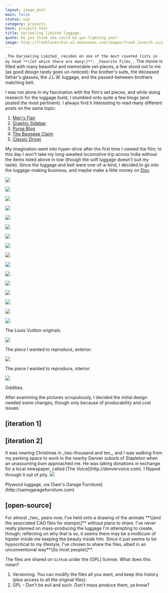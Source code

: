 ```yaml
---
layout: image_post
main: false
status: wip
category: projects
back: projects.html
title: darjeeling limited luggage.
quote: Do you think she could be gas-lighting you?
image: http://franklovecchio.s3.amazonaws.com/images/frank.lovecch.io/projects/darjeeling_luggage-18.jpg
---
```


`_The Darjeeling Limited_ resides on one of the most coveted lists in my head **\[of which there are many\]**: _Favorite Films_.` The movie is filled with many beautiful and memorable set-pieces, a few stood out to me (as good design rarely goes un-noticed):  the brother's suits, the deceased father's glasses, the J.L.W. luggage, and the passed-between-brothers matching belt.

I was not alone in my fascination with the film's set pieces, and while doing research for the luggage build, I stumbled onto quite a few blogs (and posted the most pertinent).  I always find it interesting to read many different posts on the same topic:

1. [Men's Flair](http://www.mensflair.com/celebrity-styles/the-darjeeling-limited-style.php)
1. [Graphic Sidebar](http://gdbar.blogspot.com/2008/04/darjeeling-limited.html)
1. [Purse Blog](http://www.purseblog.com/travel-gear/the-darjeeling-limited.html)
1. [The Baggage Claim](http://www.thebaggageclaim.me/2007/11/louis-vuitton-l-darjeeling-limited.html)
1. [Classic Driver](http://www.classicdriver.com/uk/magazine/3800.asp?id=13659)

My imagination went into hyper-drive after the first time I viewed the film; to this day I won't take my long-awaited locomotive trip across India without the items listed above in tow (though the soft luggage doesn't suit my taste).  Since the luggage and belt were one-of-a-kind, I decided to go into the luggage-making business, and maybe make a little money on [Etsy](http://etsy.com)

<img class="inline" src="http://franklovecchio.s3.amazonaws.com/images/frank.lovecch.io/projects/darjeeling_luggage-01.jpg"/>
<p class="img-caption"></p>
<img class="inline" src="http://franklovecchio.s3.amazonaws.com/images/frank.lovecch.io/projects/darjeeling_luggage-02.jpg"/>
<p class="img-caption"></p>
<img class="inline" src="http://franklovecchio.s3.amazonaws.com/images/frank.lovecch.io/projects/darjeeling_luggage-04.jpg"/>
<p class="img-caption"></p>
<img class="inline" src="http://franklovecchio.s3.amazonaws.com/images/frank.lovecch.io/projects/darjeeling_luggage-05.jpg"/>
<p class="img-caption"></p>
<img class="inline" src="http://franklovecchio.s3.amazonaws.com/images/frank.lovecch.io/projects/darjeeling_luggage-06.jpg"/>
<p class="img-caption"></p>
<img class="inline" src="http://franklovecchio.s3.amazonaws.com/images/frank.lovecch.io/projects/darjeeling_luggage-07.jpg"/>
<p class="img-caption"></p>
<img class="inline" src="http://franklovecchio.s3.amazonaws.com/images/frank.lovecch.io/projects/darjeeling_luggage-08.jpg"/>
<p class="img-caption"></p>
<img class="inline" src="http://franklovecchio.s3.amazonaws.com/images/frank.lovecch.io/projects/darjeeling_luggage-09.jpg"/>
<p class="img-caption"></p>
<img class="inline" src="http://franklovecchio.s3.amazonaws.com/images/frank.lovecch.io/projects/darjeeling_luggage-10.jpg"/>
<p class="img-caption"></p>
<img class="inline" src="http://franklovecchio.s3.amazonaws.com/images/frank.lovecch.io/projects/darjeeling_luggage-11.jpg"/>
<p class="img-caption"></p>
<img class="inline" src="http://franklovecchio.s3.amazonaws.com/images/frank.lovecch.io/projects/darjeeling_luggage-12.jpg"/>
<p class="img-caption"></p>
<img class="inline" src="http://franklovecchio.s3.amazonaws.com/images/frank.lovecch.io/projects/darjeeling_luggage-13.jpg"/>
<p class="img-caption"></p>
<img class="inline" src="http://franklovecchio.s3.amazonaws.com/images/frank.lovecch.io/projects/darjeeling_luggage-14.jpg"/>
<p class="img-caption"></p>
<img class="inline" src="http://franklovecchio.s3.amazonaws.com/images/frank.lovecch.io/projects/darjeeling_luggage-15.jpg"/>
<p class="img-caption"></p>
<img class="inline" src="http://franklovecchio.s3.amazonaws.com/images/frank.lovecch.io/projects/darjeeling_luggage-16.jpg"/>
<p class="img-caption"></p>

<img class="inline" src="http://franklovecchio.s3.amazonaws.com/images/frank.lovecch.io/projects/darjeeling_luggage.jpg"/>
<p class="img-caption">The Louis Vuitton originals.</p>

<img class="inline" src="http://franklovecchio.s3.amazonaws.com/images/frank.lovecch.io/projects/darjeeling_luggage.jpg"/>
<p class="img-caption">The piece I wanted to reproduce, exterior.</p>

<img class="inline" src="http://franklovecchio.s3.amazonaws.com/images/frank.lovecch.io/projects/darjeeling_luggage.jpg"/>
<p class="img-caption">The piece I wanted to reproduce, interior.</p>

<img class="inline" src="http://franklovecchio.s3.amazonaws.com/images/frank.lovecch.io/projects/darjeeling_luggage.jpg"/>
<p class="img-caption">Oddities.</p>

After examining the pictures scrupulously, I decided the initial design needed some changes, though only because of producability and cost issues:

<h2>[iteration 1]</h2>

<h2>[iteration 2]</h2>
It was nearing Christmas in _two-thousand and ten_, and I was walking from my parking space to work in the nearby Denver suburb of Stapleton when an unassuming bum approached me. He was taking donations in exchange for a local newspaper, called [The Voice](http://denvervoice.com). I flipped through it out of pity.

<img class="inline" src="http://franklovecchio.s3.amazonaws.com/images/frank.lovecch.io/projects/darjeeling_luggage-17.jpg"/>
<p class="img-caption">Plywood luggage, via [Sam's Garage Furniture](http://samsgaragefurniture.com)</p>

<h2>[open-source]</h2>
For almost _two_ years now, I've held onto a drawing of the animals **\[and the associated CAD files for stamps\]** without plans to share. I've never really planned on mass-producing the luggage I'm attempting to create, though; reflecting on why that is so, it seems there may be a motticum of hipster inside me keeping the beauty inside him. Since it just seems to be hypocritical to my lifestyle, I've chosen to share the files, albeit in an unconventional way**\[to most people\]**. 

The files are shared on `Github` under the [GPL] license. What does this mean?

1. Versioning. You can modify the files all you want, and keep this history (plus access to all the original files).
1. GPL - Don't be evil and such. Don't mass produce them, ya know?